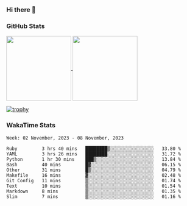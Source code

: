 ### Hi there 👋

### GitHub Stats

<a href="https://github.com/anuraghazra/github-readme-stats">
  <img align="center" height="170px" src="https://github-readme-stats.vercel.app/api/top-langs/?username=tksfjt1024&layout=compact&count_private=true&show_icons=true&show_icons=true&theme=graywhite" />
</a>
<a href="https://github.com/anuraghazra/github-readme-stats">
  <img align="center" height="170px" src="https://github-readme-stats.vercel.app/api?username=tksfjt1024&count_private=true&show_icons=true&show_icons=true&theme=graywhite" />
</a>

[![trophy](https://github-profile-trophy.vercel.app/?username=tksfjt1024)](https://github.com/ryo-ma/github-profile-trophy)

### WakaTime Stats

<!--START_SECTION:waka-->
```text
Week: 02 November, 2023 - 08 November, 2023

Ruby         3 hrs 40 mins   ████████▒░░░░░░░░░░░░░░░░   33.80 % 
YAML         3 hrs 26 mins   ████████░░░░░░░░░░░░░░░░░   31.72 % 
Python       1 hr 30 mins    ███▒░░░░░░░░░░░░░░░░░░░░░   13.84 % 
Bash         40 mins         █▓░░░░░░░░░░░░░░░░░░░░░░░   06.15 % 
Other        31 mins         █▒░░░░░░░░░░░░░░░░░░░░░░░   04.79 % 
Makefile     16 mins         ▓░░░░░░░░░░░░░░░░░░░░░░░░   02.48 % 
Git Config   11 mins         ▒░░░░░░░░░░░░░░░░░░░░░░░░   01.74 % 
Text         10 mins         ▒░░░░░░░░░░░░░░░░░░░░░░░░   01.54 % 
Markdown     8 mins          ▒░░░░░░░░░░░░░░░░░░░░░░░░   01.35 % 
Slim         7 mins          ▒░░░░░░░░░░░░░░░░░░░░░░░░   01.16 % 
```
<!--END_SECTION:waka-->
